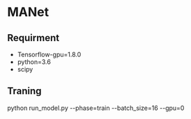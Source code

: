 # MANet

## Requirment
- Tensorflow-gpu=1.8.0
- python=3.6
- scipy

## Traning 

python run_model.py --phase=train --batch_size=16 --gpu=0
